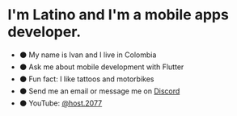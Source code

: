 # I'm Latino and I'm a mobile apps developer.

- :black_circle: My name is Ivan and I live in Colombia
- :black_circle: Ask me about mobile development with Flutter
- :black_circle: Fun fact: I like tattoos and motorbikes
- :black_circle: Send me an email or message me on [Discord](https://discord.gg/M4wTh36A3N) 
- :black_circle: YouTube: [@host.2077](https://www.youtube.com/@host.2077)

